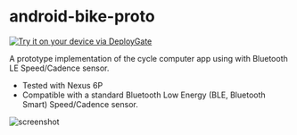 # android-bike-proto

[<img src="https://dply.me/95ly0q/button/large" alt="Try it on your device via DeployGate">](https://dply.me/95ly0q#install)

A prototype implementation of the cycle computer app using with Bluetooth LE Speed/Cadence sensor.

   * Tested with Nexus 6P
   * Compatible with a standard Bluetooth Low Energy (BLE, Bluetooth Smart) Speed/Cadence sensor.

![screenshot](https://cloud.githubusercontent.com/assets/140446/23740550/6def83e0-04e7-11e7-974a-fd27d71ea4a5.gif)
